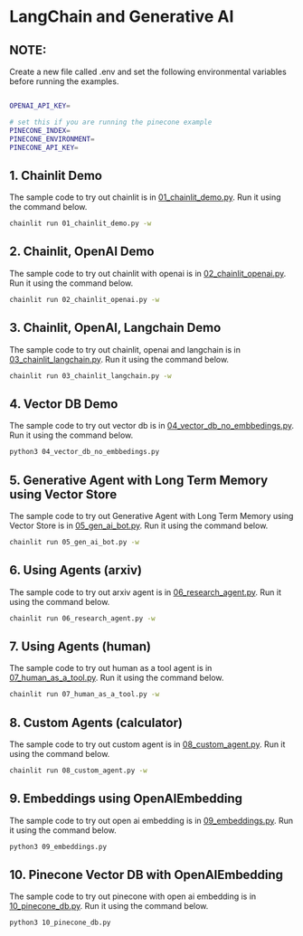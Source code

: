 # LangChain and Generative AI

## NOTE:
Create a new file called .env and set the following environmental variables before running the examples.
```bash

OPENAI_API_KEY=

# set this if you are running the pinecone example
PINECONE_INDEX=
PINECONE_ENVIRONMENT=
PINECONE_API_KEY=

```

## 1. Chainlit Demo
The sample code to try out chainlit is in [01_chainlit_demo.py](./01_chainlit_demo.py). Run it using the command below.

```bash
chainlit run 01_chainlit_demo.py -w
```

## 2. Chainlit, OpenAI Demo
The sample code to try out chainlit with openai is in [02_chainlit_openai.py](./02_chainlit_openai.py). Run it using the command below.

```bash
chainlit run 02_chainlit_openai.py -w
```

## 3. Chainlit, OpenAI, Langchain Demo
The sample code to try out chainlit, openai and langchain is in [03_chainlit_langchain.py](./03_chainlit_langchain.py). Run it using the command below.

```bash
chainlit run 03_chainlit_langchain.py -w
```

## 4. Vector DB Demo
The sample code to try out vector db is in [04_vector_db_no_embbedings.py](./04_vector_db_no_embbedings.py). Run it using the command below.

```bash
python3 04_vector_db_no_embbedings.py
```

## 5. Generative Agent with Long Term Memory using Vector Store
The sample code to try out Generative Agent with Long Term Memory using Vector Store is in [05_gen_ai_bot.py](./05_gen_ai_bot.py). Run it using the command below.

```bash
chainlit run 05_gen_ai_bot.py -w
```

## 6. Using Agents (arxiv)
The sample code to try out arxiv agent is in [06_research_agent.py](./06_research_agent.py). Run it using the command below.

```bash
chainlit run 06_research_agent.py -w
```

## 7. Using Agents (human)
The sample code to try out human as a tool agent is in [07_human_as_a_tool.py](./07_human_as_a_tool.py). Run it using the command below.

```bash
chainlit run 07_human_as_a_tool.py -w
```

## 8. Custom Agents (calculator)
The sample code to try out custom agent is in [08_custom_agent.py](./08_custom_agent.py). Run it using the command below.

```bash
chainlit run 08_custom_agent.py -w
```

## 9. Embeddings using OpenAIEmbedding
The sample code to try out open ai embedding is in [09_embeddings.py](./09_embeddings.py). Run it using the command below.

```bash
python3 09_embeddings.py
```

## 10. Pinecone Vector DB with OpenAIEmbedding
The sample code to try out pinecone with open ai embedding is in [10_pinecone_db.py](./10_pinecone_db.py). Run it using the command below.

```bash
python3 10_pinecone_db.py
```
